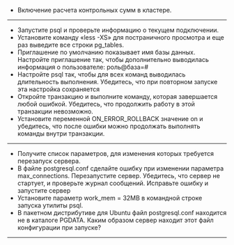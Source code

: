 - Включение расчета контрольных сумм в кластере.
---

- Запустите psql и проверьте информацию о текущем подключении.
- Установите команду «less -XS» для постраничного просмотра и еще раз выведите все строки pg_tables.
- Приглашение по умолчанию показывает имя базы данных. Настройте приглашение так, чтобы дополнительно выводилась информация о пользователе: роль@база=#
- Настройте psql так, чтобы для всех команд выводилась длительность выполнения. Убедитесь, что при повторном запуске эта настройка сохраняется
- Откройте транзакцию и выполните команду, которая завершается любой ошибкой. Убедитесь, что продолжить работу в этой транзакции невозможно.
- Установите переменной ON_ERROR_ROLLBACK значение on и убедитесь, что после ошибки можно продолжать выполнять команды внутри транзакции.
---

- Получите список параметров, для изменения которых 
требуется перезапуск сервера.
- В файле postgresql.conf сделайте ошибку при изменении 
параметра max_connections. Перезапустите сервер. Убедитесь, что сервер не стартует, и проверьте журнал сообщений. Исправьте ошибку и запустите сервер
- Установите параметр work_mem = 32MB в командной строке  запуска утилиты psql.
- В пакетном дистрибутиве для Ubuntu файл postgresql.conf находится не в каталоге PGDATA. Каким образом сервер находит этот файл конфигурации при запуске?
---


